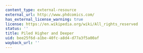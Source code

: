 ```yaml
---
content_type: external-resource
external_url: http://www.phdcomics.com/
has_external_license_warning: true
license: https://en.wikipedia.org/wiki/All_rights_reserved
status: ''
title: Piled Higher and Deeper
uid: bee25f6d-a1be-40fc-a8d4-d77a3f5a00af
wayback_url: ''
---
```

